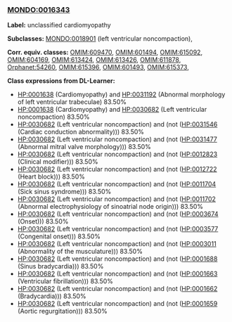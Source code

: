 
### [MONDO:0016343](http://purl.obolibrary.org/obo/MONDO_0016343)
**Label:** unclassified cardiomyopathy

**Subclasses:** [MONDO:0018901](http://purl.obolibrary.org/obo/MONDO_0018901) (left ventricular noncompaction), 

**Corr. equiv. classes:** [OMIM:609470](http://purl.obolibrary.org/obo/OMIM_609470), [OMIM:601494](http://purl.obolibrary.org/obo/OMIM_601494), [OMIM:615092](http://purl.obolibrary.org/obo/OMIM_615092), [OMIM:604169](http://purl.obolibrary.org/obo/OMIM_604169), [OMIM:613424](http://purl.obolibrary.org/obo/OMIM_613424), [OMIM:613426](http://purl.obolibrary.org/obo/OMIM_613426), [OMIM:611878](http://purl.obolibrary.org/obo/OMIM_611878), [Orphanet:54260](http://www.orpha.net/ORDO/Orphanet_54260), [OMIM:615396](http://purl.obolibrary.org/obo/OMIM_615396), [OMIM:601493](http://purl.obolibrary.org/obo/OMIM_601493), [OMIM:615373](http://purl.obolibrary.org/obo/OMIM_615373), 

**Class expressions from DL-Learner:**

- [HP:0001638](http://purl.obolibrary.org/obo/HP_0001638) (Cardiomyopathy) and [HP:0031192](http://purl.obolibrary.org/obo/HP_0031192) (Abnormal morphology of left ventricular trabeculae) 83.50%
- [HP:0001638](http://purl.obolibrary.org/obo/HP_0001638) (Cardiomyopathy) and [HP:0030682](http://purl.obolibrary.org/obo/HP_0030682) (Left ventricular noncompaction) 83.50%
- [HP:0030682](http://purl.obolibrary.org/obo/HP_0030682) (Left ventricular noncompaction) and (not ([HP:0031546](http://purl.obolibrary.org/obo/HP_0031546) (Cardiac conduction abnormality))) 83.50%
- [HP:0030682](http://purl.obolibrary.org/obo/HP_0030682) (Left ventricular noncompaction) and (not ([HP:0031477](http://purl.obolibrary.org/obo/HP_0031477) (Abnormal mitral valve morphology))) 83.50%
- [HP:0030682](http://purl.obolibrary.org/obo/HP_0030682) (Left ventricular noncompaction) and (not ([HP:0012823](http://purl.obolibrary.org/obo/HP_0012823) (Clinical modifier))) 83.50%
- [HP:0030682](http://purl.obolibrary.org/obo/HP_0030682) (Left ventricular noncompaction) and (not ([HP:0012722](http://purl.obolibrary.org/obo/HP_0012722) (Heart block))) 83.50%
- [HP:0030682](http://purl.obolibrary.org/obo/HP_0030682) (Left ventricular noncompaction) and (not ([HP:0011704](http://purl.obolibrary.org/obo/HP_0011704) (Sick sinus syndrome))) 83.50%
- [HP:0030682](http://purl.obolibrary.org/obo/HP_0030682) (Left ventricular noncompaction) and (not ([HP:0011702](http://purl.obolibrary.org/obo/HP_0011702) (Abnormal electrophysiology of sinoatrial node origin))) 83.50%
- [HP:0030682](http://purl.obolibrary.org/obo/HP_0030682) (Left ventricular noncompaction) and (not ([HP:0003674](http://purl.obolibrary.org/obo/HP_0003674) (Onset))) 83.50%
- [HP:0030682](http://purl.obolibrary.org/obo/HP_0030682) (Left ventricular noncompaction) and (not ([HP:0003577](http://purl.obolibrary.org/obo/HP_0003577) (Congenital onset))) 83.50%
- [HP:0030682](http://purl.obolibrary.org/obo/HP_0030682) (Left ventricular noncompaction) and (not ([HP:0003011](http://purl.obolibrary.org/obo/HP_0003011) (Abnormality of the musculature))) 83.50%
- [HP:0030682](http://purl.obolibrary.org/obo/HP_0030682) (Left ventricular noncompaction) and (not ([HP:0001688](http://purl.obolibrary.org/obo/HP_0001688) (Sinus bradycardia))) 83.50%
- [HP:0030682](http://purl.obolibrary.org/obo/HP_0030682) (Left ventricular noncompaction) and (not ([HP:0001663](http://purl.obolibrary.org/obo/HP_0001663) (Ventricular fibrillation))) 83.50%
- [HP:0030682](http://purl.obolibrary.org/obo/HP_0030682) (Left ventricular noncompaction) and (not ([HP:0001662](http://purl.obolibrary.org/obo/HP_0001662) (Bradycardia))) 83.50%
- [HP:0030682](http://purl.obolibrary.org/obo/HP_0030682) (Left ventricular noncompaction) and (not ([HP:0001659](http://purl.obolibrary.org/obo/HP_0001659) (Aortic regurgitation))) 83.50%


